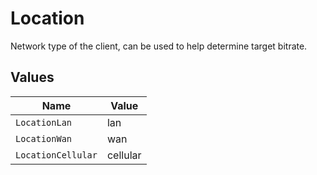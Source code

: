 # Location

Network type of the client, can be used to help determine target bitrate.


## Values

| Name               | Value              |
| ------------------ | ------------------ |
| `LocationLan`      | lan                |
| `LocationWan`      | wan                |
| `LocationCellular` | cellular           |